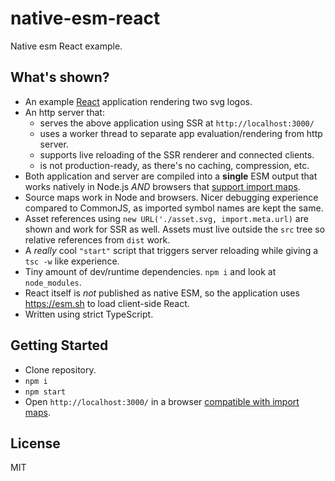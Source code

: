 # native-esm-react

Native esm React example.

## What's shown?

- An example [React](https://github.com/facebook/react) application rendering two svg logos.
- An http server that:
  - serves the above application using SSR at `http://localhost:3000/`
  - uses a worker thread to separate app evaluation/rendering from http server.
  - supports live reloading of the SSR renderer and connected clients.
  - is not production-ready, as there's no caching, compression, etc.
- Both application and server are compiled into a **single** ESM output that works natively in Node.js _AND_ browsers that [support import maps](https://caniuse.com/import-maps).
- Source maps work in Node and browsers. Nicer debugging experience compared to CommonJS, as imported symbol names are kept the same.
- Asset references using `new URL('./asset.svg, import.meta.url)` are shown and work for SSR as well. Assets must live outside the `src` tree so relative references from `dist` work.
- A _really_ cool `"start"` script that triggers server reloading while giving a `tsc -w` like experience.
- Tiny amount of dev/runtime dependencies. `npm i` and look at `node_modules`.
- React itself is _not_ published as native ESM, so the application uses https://esm.sh to load client-side React.
- Written using strict TypeScript.

## Getting Started

- Clone repository.
- `npm i`
- `npm start`
- Open `http://localhost:3000/` in a browser [compatible with import maps](https://caniuse.com/import-maps).

## License

MIT

